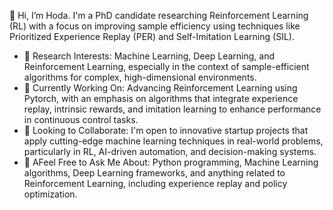 

 👋 Hi, I’m Hoda. I'm a PhD candidate researching Reinforcement Learning (RL) with a focus on improving sample efficiency using techniques like Prioritized Experience Replay (PER) and Self-Imitation Learning (SIL).
- 👀 Research Interests: Machine Learning, Deep Learning, and Reinforcement Learning, especially in the context of sample-efficient algorithms for complex, high-dimensional environments.
- 🌱 Currently Working On: Advancing Reinforcement Learning using Pytorch, with an emphasis on algorithms that integrate experience replay, intrinsic rewards, and imitation learning to enhance performance in continuous control tasks.
-  🚀 Looking to Collaborate: I'm open to innovative startup projects that apply cutting-edge machine learning techniques in real-world problems, particularly in RL, AI-driven automation, and decision-making systems.
- 💬 AFeel Free to Ask Me About: Python programming, Machine Learning algorithms, Deep Learning frameworks, and anything related to Reinforcement Learning, including experience replay and policy optimization.


<!---
h-yamani/h-yamani is a ✨ special ✨ repository because its `README.md` (this file) appears on your GitHub profile.
You can click the Preview link to take a look at your changes.
--->
